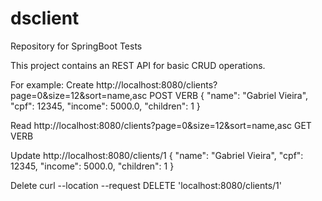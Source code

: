 # dsclient
Repository for SpringBoot Tests

This project contains an REST API for basic CRUD operations.

For example:
Create http://localhost:8080/clients?page=0&size=12&sort=name,asc POST VERB
{
    "name": "Gabriel Vieira",
    "cpf": 12345,
    "income": 5000.0,
    "children": 1
}

Read http://localhost:8080/clients?page=0&size=12&sort=name,asc GET VERB


Update http://localhost:8080/clients/1
{
    "name": "Gabriel Vieira",
    "cpf": 12345,
    "income": 5000.0,
    "children": 1
}

Delete 
curl --location --request DELETE 'localhost:8080/clients/1' 


